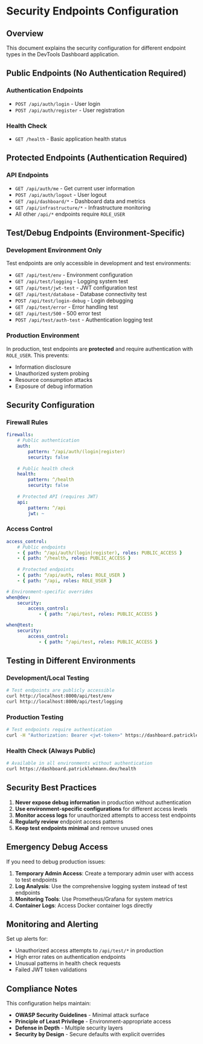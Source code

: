 # Security Endpoints Configuration

## Overview

This document explains the security configuration for different endpoint types in the DevTools Dashboard application.

## Public Endpoints (No Authentication Required)

### Authentication Endpoints
- `POST /api/auth/login` - User login
- `POST /api/auth/register` - User registration

### Health Check
- `GET /health` - Basic application health status

## Protected Endpoints (Authentication Required)

### API Endpoints
- `GET /api/auth/me` - Get current user information
- `POST /api/auth/logout` - User logout
- `GET /api/dashboard/*` - Dashboard data and metrics
- `GET /api/infrastructure/*` - Infrastructure monitoring
- All other `/api/*` endpoints require `ROLE_USER`

## Test/Debug Endpoints (Environment-Specific)

### Development Environment Only
Test endpoints are only accessible in development and test environments:

- `GET /api/test/env` - Environment configuration
- `GET /api/test/logging` - Logging system test
- `GET /api/test/jwt-test` - JWT configuration test
- `GET /api/test/database` - Database connectivity test
- `POST /api/test/login-debug` - Login debugging
- `GET /api/test/error` - Error handling test
- `GET /api/test/500` - 500 error test
- `POST /api/test/auth-test` - Authentication logging test

### Production Environment
In production, test endpoints are **protected** and require authentication with `ROLE_USER`. This prevents:

- Information disclosure
- Unauthorized system probing
- Resource consumption attacks
- Exposure of debug information

## Security Configuration

### Firewall Rules

```yaml
firewalls:
    # Public authentication
    auth:
        pattern: ^/api/auth/(login|register)
        security: false
    
    # Public health check
    health:
        pattern: ^/health
        security: false
    
    # Protected API (requires JWT)
    api:
        pattern: ^/api
        jwt: ~
```

### Access Control

```yaml
access_control:
    # Public endpoints
    - { path: ^/api/auth/(login|register), roles: PUBLIC_ACCESS }
    - { path: ^/health, roles: PUBLIC_ACCESS }
    
    # Protected endpoints
    - { path: ^/api/auth, roles: ROLE_USER }
    - { path: ^/api, roles: ROLE_USER }

# Environment-specific overrides
when@dev:
    security:
        access_control:
            - { path: ^/api/test, roles: PUBLIC_ACCESS }

when@test:
    security:
        access_control:
            - { path: ^/api/test, roles: PUBLIC_ACCESS }
```

## Testing in Different Environments

### Development/Local Testing
```bash
# Test endpoints are publicly accessible
curl http://localhost:8000/api/test/env
curl http://localhost:8000/api/test/logging
```

### Production Testing
```bash
# Test endpoints require authentication
curl -H "Authorization: Bearer <jwt-token>" https://dashboard.patricklehmann.dev/api/test/env
```

### Health Check (Always Public)
```bash
# Available in all environments without authentication
curl https://dashboard.patricklehmann.dev/health
```

## Security Best Practices

1. **Never expose debug information** in production without authentication
2. **Use environment-specific configurations** for different access levels
3. **Monitor access logs** for unauthorized attempts to access test endpoints
4. **Regularly review** endpoint access patterns
5. **Keep test endpoints minimal** and remove unused ones

## Emergency Debug Access

If you need to debug production issues:

1. **Temporary Admin Access**: Create a temporary admin user with access to test endpoints
2. **Log Analysis**: Use the comprehensive logging system instead of test endpoints
3. **Monitoring Tools**: Use Prometheus/Grafana for system metrics
4. **Container Logs**: Access Docker container logs directly

## Monitoring and Alerting

Set up alerts for:
- Unauthorized access attempts to `/api/test/*` in production
- High error rates on authentication endpoints
- Unusual patterns in health check requests
- Failed JWT token validations

## Compliance Notes

This configuration helps maintain:
- **OWASP Security Guidelines** - Minimal attack surface
- **Principle of Least Privilege** - Environment-appropriate access
- **Defense in Depth** - Multiple security layers
- **Security by Design** - Secure defaults with explicit overrides 
